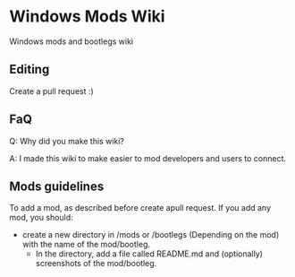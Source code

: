 # Windows Mods Wiki
Windows mods and bootlegs wiki

## Editing
Create a pull request :) 

## FaQ
Q: Why did you make this wiki?

A: I made this wiki to make easier to mod developers and users to connect.

## Mods guidelines
To add a mod, as described before create apull request. If you add any mod, you should:
- create a new directory in /mods or /bootlegs (Depending on the mod) with the name of the mod/bootleg.
  - In the directory, add a file called README.md and (optionally) screenshots of the mod/bootleg.
